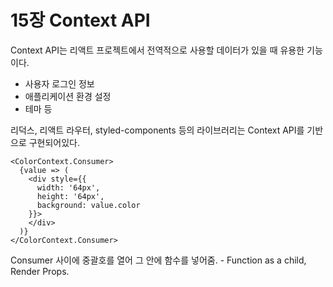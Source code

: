 # 15장 Context API
Context API는 리액트 프로젝트에서 전역적으로 사용할 데이터가 있을 때 유용한 기능이다.
- 사용자 로그인 정보
- 애플리케이션 환경 설정
- 테마 등

리덕스, 리액트 라우터, styled-components 등의 라이브러리는 Context API를 기반으로 구현되어있다.
```
<ColorContext.Consumer>
  {value => (
    <div style={{
      width: '64px',
      height: '64px',
      background: value.color
    }}>
    </div>
  )}
</ColorContext.Consumer>
```
Consumer 사이에 중괄호를 열어 그 안에 함수를 넣어줌. - Function as a child, Render Props.